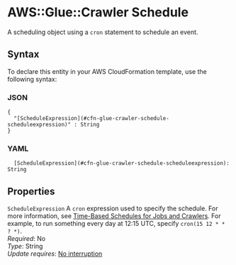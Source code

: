 # AWS::Glue::Crawler Schedule<a name="aws-properties-glue-crawler-schedule"></a>

A scheduling object using a `cron` statement to schedule an event\.

## Syntax<a name="aws-properties-glue-crawler-schedule-syntax"></a>

To declare this entity in your AWS CloudFormation template, use the following syntax:

### JSON<a name="aws-properties-glue-crawler-schedule-syntax.json"></a>

```
{
  "[ScheduleExpression](#cfn-glue-crawler-schedule-scheduleexpression)" : String
}
```

### YAML<a name="aws-properties-glue-crawler-schedule-syntax.yaml"></a>

```
  [ScheduleExpression](#cfn-glue-crawler-schedule-scheduleexpression): String
```

## Properties<a name="aws-properties-glue-crawler-schedule-properties"></a>

`ScheduleExpression` <a name="cfn-glue-crawler-schedule-scheduleexpression"></a>
A `cron` expression used to specify the schedule\. For more information, see [Time\-Based Schedules for Jobs and Crawlers](https://docs.aws.amazon.com/glue/latest/dg/monitor-data-warehouse-schedule.html)\. For example, to run something every day at 12:15 UTC, specify `cron(15 12 * * ? *)`\.  
_Required_: No  
_Type_: String  
_Update requires_: [No interruption](https://docs.aws.amazon.com/AWSCloudFormation/latest/UserGuide/using-cfn-updating-stacks-update-behaviors.html#update-no-interrupt)
